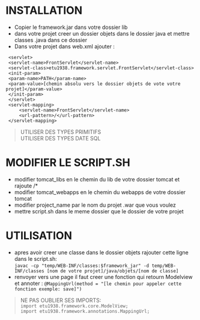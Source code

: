 # INSTALLATION
- Copier le framework.jar dans votre dossier lib
- dans votre projet creer un dossier objets dans le dossier java et mettre classes .java dans ce dossier
- Dans votre projet dans web.xml ajouter :
 ```
  <servlet>
  <servlet-name>FrontServlet</servlet-name>
  <servlet-class>etu1938.framework.servlet.FrontServlet</servlet-class>
  <init-param>
  <param-name>PATH</param-name>
  <param-value>[chemin absolu vers le dossier objets de vote votre projet]</param-value>
  </init-param>
  </servlet>
  <servlet-mapping>
      <servlet-name>FrontServlet</servlet-name>
      <url-pattern>/</url-pattern>
  </servlet-mapping>
   ```
>UTILISER DES TYPES PRIMITIFS<br>
>UTILISER DES TYPES DATE SQL
# MODIFIER LE SCRIPT.SH
- modifier tomcat_libs en le chemin du lib de votre dossier tomcat  et rajoute /*
- modifier tomcat_webapps en le chemin du webapps de votre dossier tomcat  
- modifier project_name par le nom du projet .war que vous voulez
- mettre script.sh dans le meme dossier que le dossier de votre projet


# UTILISATION
- apres avoir creer une classe dans  le dossier objets rajouter cette ligne dans le script.sh:<br>
```javac -cp "temp/WEB-INF/classes:$framework_jar" -d temp/WEB-INF/classes [nom de votre projet]/java/objets/[nom de classe]```
- renvoyer vers une page il faut creer une fonction qui retourn Modelview et annoter :
```@MappingUrl(method = "[le chemin pour appeler cette fonction exemple: save]") ```
>NE PAS OUBLIER SES IMPORTS:<br>
  ```import etu1938.framework.core.ModelView; ```<br>
  ```import etu1938.framework.annotations.MappingUrl; ```